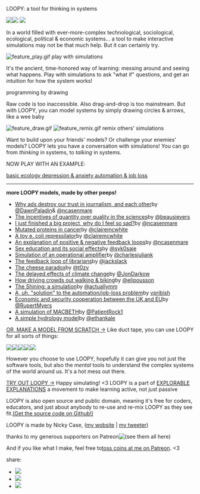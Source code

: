 LOOPY: a tool for thinking in systems

![](../_resources/05574de98add940d63c678ac093d4c13.png)![](../_resources/56bf43ce032fc31bcb28d87c9d241109.png)
![](../_resources/d82698806c79e4cf7e22de2238dfcb5a.png)

In a world filled with ever-more-complex technological, sociological, ecological, political & economic systems... a tool to make interactive simulations may not be that much help. But it can certainly try.

![feature_play.gif](../_resources/2f921f90e1d4cc207568213418979d9c.gif)
play with simulations

It's the ancient, time-honored way of learning: messing around and seeing what happens. Play with simulations to ask "what if" questions, and get an intuition for how the system works!

programming by drawing

Raw code is too inaccessible. Also drag-and-drop is too mainstream. But with LOOPY, you can model systems by simply drawing circles & arrows, like a wee baby

![feature_draw.gif](../_resources/5ec042ec9bc9ec888dd01532f7a264d8.gif)
![feature_remix.gif](../_resources/7966d31d10cdd6b245bcbfcaa2c5ee63.gif)
remix others' simulations

Want to build upon your friends' models? Or challenge your enemies' models? LOOPY lets you have a conversation with simulations! You can go from *thinking* in systems, to *talking* in systems.

NOW PLAY WITH AN EXAMPLE:

[ basic ecology](http://ncase.me/loopy/v1.1/?data=[[[1,227,303,0.66,%22rabbits%22,0],[2,663,304,0.66,%22foxes%22,1]],[[2,1,153,-1,0],[1,2,160,1,0]],[[442,316,%22A%2520basic%2520ecological%250Afeedback%2520loop.%250A%250ATry%2520adding%2520extra%250Acreatures%2520to%2520this%250Aecosystem!%22],[442,109,%22more%2520rabbits%2520means%2520MORE%2520foxes%253A%250Ait%27s%2520a%2520positive%2520(%252B)%2520relationship%22],[451,513,%22more%2520foxes%2520means%2520FEWER%2520rabbits%253A%250Ait%27s%2520a%2520negative%2520(%25E2%2580%2593)%2520relationship%22],[754,455,%22*%2520P.S%253A%2520this%2520is%2520NOT%2520the%2520%250ALotka-Volterra%2520model.%250AIt%27s%2520just%2520an%2520oscillator.%250Aclose%2520enough!%22]],2%5D)[ depression & anxiety](http://ncase.me/loopy/v1.1/?data=[[[1,198,285,0,%22depression%22,0],[2,531,282,0,%22doing%2520things%22,4],[3,367,115,0,%22de-motivation%22,1],[4,702,116,0,%22fear%2520of%2520mistakes%22,1],[5,860,289,0,%22anxiety%22,0],[6,699,468,0,%22accepting%2520mistakes%22,4],[7,364,473,0,%22feeling%2520good%22,4]],[[2,7,59,1,0],[2,6,-61,1,0],[6,5,-59,-1,0],[5,4,-57,1,0],[4,2,-53,-1,0],[3,2,56,-1,0],[1,3,66,1,0],[7,1,63,-1,0]],[[365,296,%22a%2520possible%250Asystems-level%250Aexplanation%2520for%250Awhy%2520depression%2520%2526%250Aanxiety%2520are%2520not%2520just%250Aco-morbid%252C%2520but%250AMUTUALLY%2520SELF-%250AREINFORCING%22],[695,300,%22CHALLENGE%253A%250A%250Adraw%2520%2526%2520simulate%250Ayour%2520OWN%2520mental%250Afeedback%2520loops%22]],7])[ automation & job loss](http://ncase.me/loopy/v1.1/?data=[[[1,181,181,0,%22automation%22,0],[2,486,175,0,%22profits%22,0],[3,369,482,0,%22job%2520loss%22,4],[4,567,513,0,%22frustration%22,4],[5,752,432,0,%22political%2520unrest%22,4],[6,655,283,0,%22tax%2520revenue%22,3]],[[1,3,-88,1,0],[1,2,-150,1,0],[2,1,-137,1,0],[3,4,-27,1,0],[4,5,-32,1,0],[2,6,12,1,0]],[[331,197,%22vicious%2520cycle%250Aof%2520automation%250Aleads%2520to%2520short-%250Aterm%2520job%2520loss%252C%250Athen%2520frustration%252C%250Athen%2520political%250Aunrest%22],[733,143,%22CHALLENGE%253A%250Athink%2520up%2520and%2520model%2520your%250Aown%2520solutions%2520to%2520this%2520problem!%250A(hint%253A%2520what%2520tax-funded%2520programs%250Acould%2520mitigate%2520job%2520loss%2520due%2520to%250Aautomation%253F)%22],[489,383,%22%253F%253F%253F%2520what%2520goes%2520here%2520%253F%253F%253F%22]],6])

* * *

**more LOOPY models, made by other peeps!**

- [Why ads destroy our trust in journalism, and each other](https://t.co/VPG9153B2T)by [@DawnPaladin](https://twitter.com/DawnPaladin)& [@ncasenmare](https://twitter.com/ncasenmare)
- [The incentives of quantity over quality in the sciences](http://bit.ly/2nwUu7E)by [@beausievers](https://twitter.com/beausievers)
- [I just finished a big project, why do I feel so sad?](https://t.co/QxRKsrm4C2)by [@ncasenmare](https://twitter.com/ncasenmare)
- [Mutated proteins in cancer](http://bit.ly/2nUfLNn)by [@clairemcwhite](https://twitter.com/clairemcwhite)
- [A toy e. coli repressilator](http://bit.ly/2nJrxK0)by [@clairemcwhite](https://twitter.com/clairemcwhite)
- [An explanation of positive & negative feedback loops](http://bit.ly/2o0hqQV)by [@ncasenmare](https://twitter.com/ncasenmare)
- [Sex education and its social effects](https://t.co/dOWNTWvHcu)by [@syk0saje](https://twitter.com/syk0saje)
- [Simulation of an operational amplifier](https://t.co/AVO9wczz0F)by [@charlesjuliank](https://twitter.com/charlesjuliank)
- [The feedback loop of librarians](https://t.co/xhYtI3V7LV)by [@jackslack](https://twitter.com/jackslack)
- [The cheese paradox](https://t.co/yBZwZYKWU3)by [@t0zy](https://twitter.com/t0zy)
- [The delayed effects of climate change](https://goo.gl/sJifyC)by [@JonDarkow](https://twitter.com/JonDarkow)
- [How driving crowds out walking & biking](https://t.co/FbiPwb6WHh)by [@elipousson](https://twitter.com/elipousson)
- [The Shining: a simulation](https://t.co/dOGejZhjai)by [@actuallymm](https://twitter.com/actuallymm)
- [A, uh, "solution" to the automation/job-loss problem](http://bit.ly/2nbHqX3)by [vpribish](https://news.ycombinator.com/user?id=vpribish)
- [Economic and security cooperation between the UK and EU](https://t.co/l5JoBsEa5q)by [@RupertMyers](https://twitter.com/RupertMyers)
- [A simulation of MACBETH](http://bit.ly/2o1n29U)by [@PatientRock1](https://twitter.com/PatientRock1)
- [A simple hydrology model](https://t.co/m2eZpcYRPc)by [@ethankale](https://twitter.com/ethankale)

[OR, MAKE A MODEL FROM SCRATCH →](https://ncase.me/loopy/v1.1)
Like duct tape, you can use LOOPY for all sorts of things:

![](../_resources/8411c4c9d3e9a0115f9528a1b305039a.png)![](../_resources/732e20c10670185dc5584a5eab4cb5a7.png)![](../_resources/6ea7bc4ba23eec6ca123804ff8998ecd.png)![](../_resources/b9fe3df6ed5e36a086b74a8d52137dcf.png)![](../_resources/c05fb22c140c103cd3e6ec0d1fda9adc.png)

However you choose to use LOOPY, hopefully it can give you not just the software tools, but also the *mental* tools to understand the complex systems of the world around us. It's a hot mess out there.

[TRY OUT LOOPY →](https://ncase.me/loopy/v1.1)
Happy simulating! <3
LOOPY is a part of
[EXPLORABLE EXPLANATIONS](http://explorableexplanations.com/)
a movement to make learning active, not just passive

LOOPY is also open source and public domain, meaning it's free for coders, educators, and just about anybody to re-use and re-mix LOOPY as they see fit.[(Get the source code on Github!)](https://github.com/ncase/loopy)

LOOPY is made by Nicky Case, ([my wobsite](http://ncase.me/) | [my tweeter](https://twitter.com/ncasenmare))

thanks to my generous supporters on Patreon![(see them all here)](https://ncase.me/loopy/v1.1/pages/credits)

And if you like what I make, feel free to[toss coins at me on Patreon](https://www.patreon.com/ncase). <3

share:

- [![](../_resources/c5e0e23bc8a9a8d0bfc62e522106f3f8.png)](https://www.facebook.com/sharer/sharer.php?u=http%3A%2F%2Fncase.me%2Floopy&t=LOOPY%2C%20a%20tool%20for%20thinking%20in%20systems)
- [![](../_resources/0ada88c64c93181d9fe86e3edb3c3c2a.png)](https://twitter.com/intent/tweet?source=http%3A%2F%2Fncase.me%2Floopy&text=LOOPY%2C%20a%20tool%20for%20thinking%20in%20systems:%20http%3A%2F%2Fncase.me%2Floopy&via=ncasenmare)
- [![](../_resources/abb7100b751069b94f812dc2c229e44c.png)](https://ncase.me/loopy/mailto:?subject=LOOPY%2C%20a%20tool%20for%20thinking%20in%20systems&body=http%3A%2F%2Fncase.me%2Floopy)